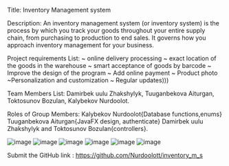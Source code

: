 Title: Inventory Management system

Description: An inventory management system (or inventory system) is the process by which you track your goods throughout your entire supply chain,
from purchasing to production to end sales. It governs how you approach inventory management for your business.

Project requirements List: ~ online delivery processing ~ exact location of the goods in the warehouse ~ smart acceptance of goods by barcode ~ Improve the design of the program ~ Add online payment ~ Product photo 
~Personalization and customization ~ Regular updates)))

Team Members List: Damirbek uulu Zhakshylyk, Tuuganbekova Aiturgan, Toktosunov Bozulan, Kalybekov  Nurdoolot.

Roles of Group Members: Kalybekov Nurdoolot{Database functions,enums} Tuuganbekova Aiturgan{JavaFX design, authenticate} Damirbek uulu Zhakshylyk and Toktosunov Bozulan{controllers}.

![image](https://github.com/Nurdoolott/inventory_m_s/assets/120164310/d8028aa5-0105-45f3-97fc-7ce4496a13a6)
![image](https://github.com/Nurdoolott/inventory_m_s/assets/120164310/e84e0726-9d46-4125-a3e0-296f76e0048f)
![image](https://github.com/Nurdoolott/inventory_m_s/assets/120164310/939550e8-e902-461f-834f-3da13434233e)
![image](https://github.com/Nurdoolott/inventory_m_s/assets/120164310/ee1bd6c2-b585-4c33-8308-af1a34e95b19)
![image](https://github.com/Nurdoolott/inventory_m_s/assets/120164310/93964a87-f8e0-40e8-8511-c3039438d0f4)
![image](https://github.com/Nurdoolott/inventory_m_s/assets/120164310/4c5624e8-8d90-485e-bf1d-aa48dad38764)

Submit the GitHub link :  https://github.com/Nurdoolott/inventory_m_s
